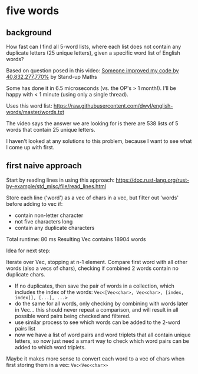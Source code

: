 # five words

## background

How fast can I find all 5-word lists, where each list does not contain any duplicate letters (25 unique letters), given a specific word list of English words?

Based on question posed in this video: [Someone improved my code by 40,832,277,770%](https://www.youtube.com/watch?v=c33AZBnRHks) by Stand-up Maths

Some has done it in 6.5 microseconds (vs. the OP's > 1 month!). I'll be happy with < 1 minute (using only a single thread).

Uses this word list: https://raw.githubusercontent.com/dwyl/english-words/master/words.txt

The video says the answer we are looking for is there are 538 lists of 5 words that contain 25 unique letters.

I haven't looked at any solutions to this problem, because I want to see what I come up with first.

## first naive approach

Start by reading lines in using this approach: https://doc.rust-lang.org/rust-by-example/std_misc/file/read_lines.html

Store each line ('word') as a vec of chars in a vec, but filter out 'words' before adding to vec if:
- contain non-letter character
- not five characters long
- contain any duplicate characters

Total runtime: 80 ms
Resulting Vec contains 18904 words

Idea for next step:

Iterate over Vec, stopping at n-1 element.
Compare first word with all other words (also a vecs of chars), checking if combined 2 words contain no duplicate chars.
- If no duplicates, then save the pair of words in a collection, which includes the index of the words: `Vec<[Vec<char>, Vec<char>, [index, index]], [...], ...>`
- do the same for all words, only checking by combining with words later in Vec... this should never repeat a comparison, and will result in all possible word pairs being checked and filtered.
- use similar process to see which words can be added to the 2-word pairs list
- now we have a list of word pairs and word triplets that all contain unique letters, so now just need a smart way to check which word pairs can be added to which word triplets.

Maybe it makes more sense to convert each word to a vec of chars when first storing them in a vec: `Vec<Vec<char>>`
